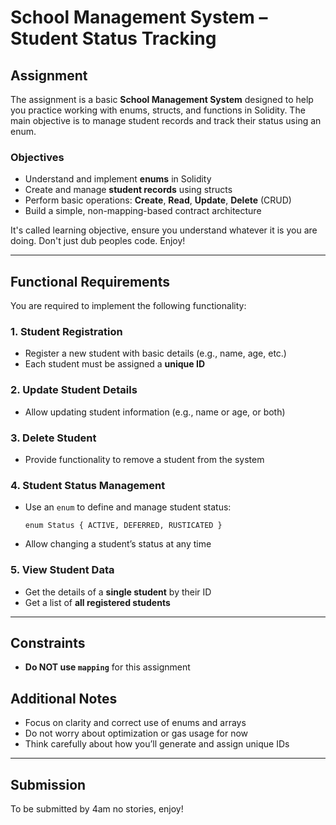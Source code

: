 # School Management System – Student Status Tracking

## Assignment

The assignment is a basic **School Management System** designed to help you practice working with enums, structs, and functions in Solidity. The main objective is to manage student records and track their status using an enum.

### Objectives

- Understand and implement **enums** in Solidity
- Create and manage **student records** using structs
- Perform basic operations: **Create**, **Read**, **Update**, **Delete** (CRUD)
- Build a simple, non-mapping-based contract architecture

It's called learning objective, ensure you understand whatever it is you are doing. Don't just dub peoples code. Enjoy!

---

## Functional Requirements

You are required to implement the following functionality:

### 1. **Student Registration**

- Register a new student with basic details (e.g., name, age, etc.)
- Each student must be assigned a **unique ID**

### 2. **Update Student Details**

- Allow updating student information (e.g., name or age, or both)

### 3. **Delete Student**

- Provide functionality to remove a student from the system

### 4. **Student Status Management**

- Use an `enum` to define and manage student status:

  ```solidity
  enum Status { ACTIVE, DEFERRED, RUSTICATED }
  ```

- Allow changing a student’s status at any time

### 5. **View Student Data**

- Get the details of a **single student** by their ID
- Get a list of **all registered students**

---

## Constraints

- **Do NOT use `mapping`** for this assignment

## Additional Notes

- Focus on clarity and correct use of enums and arrays
- Do not worry about optimization or gas usage for now
- Think carefully about how you’ll generate and assign unique IDs

---

## Submission

To be submitted by 4am no stories, enjoy!
